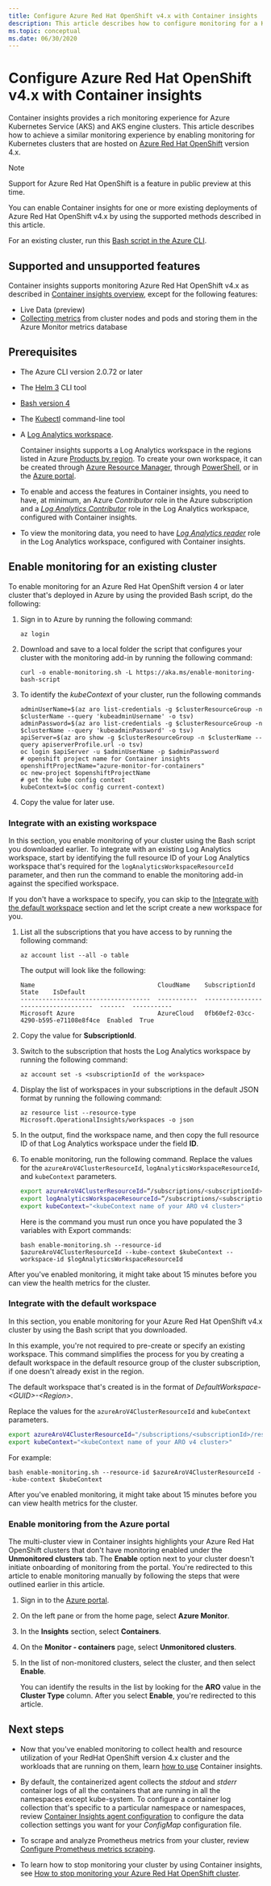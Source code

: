 ```yaml
---
title: Configure Azure Red Hat OpenShift v4.x with Container insights | Microsoft Docs
description: This article describes how to configure monitoring for a Kubernetes cluster with Azure Monitor that's hosted on Azure Red Hat OpenShift version 4 or later.
ms.topic: conceptual
ms.date: 06/30/2020
---
```


# Configure Azure Red Hat OpenShift v4.x with Container insights

Container insights provides a rich monitoring experience for Azure Kubernetes Service (AKS) and AKS engine clusters. This article describes how to achieve a similar monitoring experience by enabling monitoring for Kubernetes clusters that are hosted on [Azure Red Hat OpenShift](../../openshift/intro-openshift.md) version 4.x.

>[!NOTE]
>Support for Azure Red Hat OpenShift is a feature in public preview at this time.
>

You can enable Container insights for one or more existing deployments of Azure Red Hat OpenShift v4.x by using the supported methods described in this article.

For an existing cluster, run this [Bash script in the Azure CLI](/cli/azure/openshift#az-openshift-create&preserve-view=true).

## Supported and unsupported features

Container insights supports monitoring Azure Red Hat OpenShift v4.x as described in [Container insights overview](container-insights-overview.md), except for the following features:

- Live Data (preview)
- [Collecting metrics](container-insights-update-metrics.md) from cluster nodes and pods and storing them in the Azure Monitor metrics database

## Prerequisites

- The Azure CLI version 2.0.72 or later  

- The [Helm 3](https://helm.sh/docs/intro/install/) CLI tool

- [Bash version 4](https://www.gnu.org/software/bash/)

- The [Kubectl](https://kubernetes.io/docs/tasks/tools/install-kubectl/) command-line tool

- A [Log Analytics workspace](../logs/design-logs-deployment.md).

    Container insights supports a Log Analytics workspace in the regions listed in Azure [Products by region](https://azure.microsoft.com/global-infrastructure/services/?regions=all&products=monitor). To create your own workspace, it can be created through [Azure Resource Manager](../logs/resource-manager-workspace.md), through [PowerShell](../logs/powershell-sample-create-workspace.md?toc=%2fpowershell%2fmodule%2ftoc.json), or in the [Azure portal](../logs/quick-create-workspace.md).

- To enable and access the features in Container insights, you need to have, at minimum, an Azure *Contributor* role in the Azure subscription and a [*Log Analytics Contributor*](../logs/manage-access.md#manage-access-using-azure-permissions) role in the Log Analytics workspace, configured with Container insights.

- To view the monitoring data, you need to have [*Log Analytics reader*](../logs/manage-access.md#manage-access-using-azure-permissions) role in the Log Analytics workspace, configured with Container insights.

## Enable monitoring for an existing cluster

To enable monitoring for an Azure Red Hat OpenShift version 4 or later cluster that's deployed in Azure by using the provided Bash script, do the following:

1. Sign in to Azure by running the following command:

    ```azurecli
    az login
    ```

1. Download and save to a local folder the script that configures your cluster with the monitoring add-in by running the following command:

    `curl -o enable-monitoring.sh -L https://aka.ms/enable-monitoring-bash-script`

1. To identify the *kubeContext* of your cluster, run the following commands

    ```
    adminUserName=$(az aro list-credentials -g $clusterResourceGroup -n $clusterName --query 'kubeadminUsername' -o tsv)
    adminPassword=$(az aro list-credentials -g $clusterResourceGroup -n $clusterName --query 'kubeadminPassword' -o tsv)
    apiServer=$(az aro show -g $clusterResourceGroup -n $clusterName --query apiserverProfile.url -o tsv)
    oc login $apiServer -u $adminUserName -p $adminPassword
    # openshift project name for Container insights
    openshiftProjectName="azure-monitor-for-containers"
    oc new-project $openshiftProjectName
    # get the kube config context
    kubeContext=$(oc config current-context)
    ```

1. Copy the value for later use.

### Integrate with an existing workspace

In this section, you enable monitoring of your cluster using the Bash script you downloaded earlier. To integrate with an existing Log Analytics workspace, start by identifying the full resource ID of your Log Analytics workspace that's required for the `logAnalyticsWorkspaceResourceId` parameter, and then run the command to enable the monitoring add-in against the specified workspace.

If you don't have a workspace to specify, you can skip to the [Integrate with the default workspace](#integrate-with-the-default-workspace) section and let the script create a new workspace for you.

1. List all the subscriptions that you have access to by running the following command:

    ```azurecli
    az account list --all -o table
    ```

    The output will look like the following:

    ```azurecli
    Name                                  CloudName    SubscriptionId                        State    IsDefault
    ------------------------------------  -----------  ------------------------------------  -------  -----------
    Microsoft Azure                       AzureCloud   0fb60ef2-03cc-4290-b595-e71108e8f4ce  Enabled  True
    ```

1. Copy the value for **SubscriptionId**.

1. Switch to the subscription that hosts the Log Analytics workspace by running the following command:

    ```azurecli
    az account set -s <subscriptionId of the workspace>
    ```

1. Display the list of workspaces in your subscriptions in the default JSON format by running the following command:

    ```
    az resource list --resource-type Microsoft.OperationalInsights/workspaces -o json
    ```

1. In the output, find the workspace name, and then copy the full resource ID of that Log Analytics workspace under the field **ID**.

1. To enable monitoring, run the following command. Replace the values for the `azureAroV4ClusterResourceId`, `logAnalyticsWorkspaceResourceId`, and `kubeContext` parameters.

    ```bash
    export azureAroV4ClusterResourceId=“/subscriptions/<subscriptionId>/resourceGroups/<resourceGroupName>/providers/Microsoft.RedHatOpenShift/OpenShiftClusters/<clusterName>”
    export logAnalyticsWorkspaceResourceId=“/subscriptions/<subscriptionId>/resourceGroups/<resourceGroupName>/providers/microsoft.operationalinsights/workspaces/<workspaceName>”
    export kubeContext="<kubeContext name of your ARO v4 cluster>"  
    ```

    Here is the command you must run once you have populated the 3 variables with Export commands:

    `bash enable-monitoring.sh --resource-id $azureAroV4ClusterResourceId --kube-context $kubeContext --workspace-id $logAnalyticsWorkspaceResourceId`

After you've enabled monitoring, it might take about 15 minutes before you can view the health metrics for the cluster.

### Integrate with the default workspace

In this section, you enable monitoring for your Azure Red Hat OpenShift v4.x cluster by using the Bash script that you downloaded.

In this example, you're not required to pre-create or specify an existing workspace. This command simplifies the process for you by creating a default workspace in the default resource group of the cluster subscription, if one doesn't already exist in the region.

The default workspace that's created is in the format of *DefaultWorkspace-\<GUID>-\<Region>*.  

Replace the values for the `azureAroV4ClusterResourceId` and `kubeContext` parameters.

```bash
export azureAroV4ClusterResourceId="/subscriptions/<subscriptionId>/resourceGroups/<resourceGroupName>/providers/Microsoft.RedHatOpenShift/OpenShiftClusters/<clusterName>"
export kubeContext="<kubeContext name of your ARO v4 cluster>"
```

For example:

`bash enable-monitoring.sh --resource-id $azureAroV4ClusterResourceId --kube-context $kubeContext`

After you've enabled monitoring, it might take about 15 minutes before you can view health metrics for the cluster.

### Enable monitoring from the Azure portal

The multi-cluster view in Container insights highlights your Azure Red Hat OpenShift clusters that don't have monitoring enabled under the **Unmonitored clusters** tab. The **Enable** option next to your cluster doesn't initiate onboarding of monitoring from the portal. You're redirected to this article to enable monitoring manually by following the steps that were outlined earlier in this article.

1. Sign in to the [Azure portal](https://portal.azure.com).

1. On the left pane or from the home page, select **Azure Monitor**.

1. In the **Insights** section, select **Containers**.

1. On the **Monitor - containers** page, select **Unmonitored clusters**.

1. In the list of non-monitored clusters, select the cluster, and then select **Enable**.

    You can identify the results in the list by looking for the **ARO** value in the **Cluster Type** column. After you select **Enable**, you're redirected to this article.

## Next steps

- Now that you've enabled monitoring to collect health and resource utilization of your RedHat OpenShift version 4.x cluster and the workloads that are running on them, learn [how to use](container-insights-analyze.md) Container insights.

- By default, the containerized agent collects the *stdout* and *stderr* container logs of all the containers that are running in all the namespaces except kube-system. To configure a container log collection that's specific to a particular namespace or namespaces, review [Container Insights agent configuration](container-insights-agent-config.md) to configure the data collection settings you want for your *ConfigMap* configuration file.

- To scrape and analyze Prometheus metrics from your cluster, review [Configure Prometheus metrics scraping](container-insights-prometheus-integration.md).

- To learn how to stop monitoring your cluster by using Container insights, see [How to stop monitoring your Azure Red Hat OpenShift cluster](./container-insights-optout-openshift-v3.md).